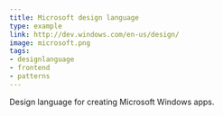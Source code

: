 ```yaml
---
title: Microsoft design language
type: example
link: http://dev.windows.com/en-us/design/
image: microsoft.png
tags:
- designlanguage
- frontend
- patterns
---
```


Design language for creating Microsoft Windows apps.
